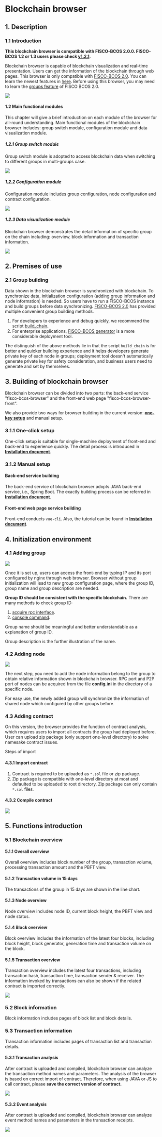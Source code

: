 # Blockchain browser

## 1. Description

### 1.1 Introduction
**This blockchain browser is compatible with FISCO-BCOS 2.0.0. FISCO-BCOS 1.2 or 1.3 users please check [v1.2.1](https://github.com/FISCO-BCOS/fisco-bcos-browser/releases/tag/v1.2.1).**

Blockchain browser is capable of blockchain visualization and real-time presentation. Users can get the information of the blockchain through web pages. This browser is only compatible with [FISCO-BCOS 2.0](https://github.com/FISCO-BCOS/FISCO-BCOS). You can learn the newest features in [here](../introduction.md). Before using this browser,  you may need to learn the [groups feature](../what_is_new.html#id2) of FISCO BCOS 2.0.


![](../../images/browser/overview.png)


#### 1.2 Main functional modules

This chapter will give a brief introduction on each module of the browser for all-round understanding. Main functional modules of  the blockchain browser includes: group switch module, configuration module and data visualization module.

##### 1.2.1 Group switch module

Group switch module is adopted to access blockchain data when switching to different groups in multi-groups case.

![](../../images/browser/switch_group.jpg)

##### 1.2.2 Configuration module

Configuration module includes group configuration, node configuration and  contract configuration.

![](../../images/browser/group_config.png)

##### 1.2.3 Data visualization module

Blockchain browser demonstrates the detail information of specific group on the chain including: overview, block information and transaction information.

![](../../images/browser/show.jpg)

## 2. Premises of use

### 2.1 Group building

Data shown in the blockchain browser is synchronized with blockchain. To synchronize data, initialization configuration (adding group information and node information) is needed. So users have to run a FISCO-BCOS instance and build groups before data synchronizing. [FISCO-BCOS 2.0](https://github.com/FISCO-BCOS/FISCO-BCOS) has provided multiple convenient group building methods.

1. For developers to experience and debug quickly, we recommend the script [build_chain](../installation.md).
2. For enterprise applications,  [FISCO-BCOS generator](../tutorial/enterprise_quick_start.md) is a  more considerable deployment tool.

The distinguish of the above methods lie in that the script `build_chain` is for better and quicker building experience and it helps developers generate private key of each node in groups; deployment tool doesn't automatically generate private key for safety consideration, and business users need to generate and set by themselves.

## 3. Building of blockchain browser

Blockchain browser can be divided into two parts: the back-end service "fisco-bcos-browser" and the front-end web page "fisco-bcos-browser-front".

We also provide two ways for browser building in the current version: [**one-key setup**](./deploy.md) and manual setup.

### 3.1.1 One-click setup

One-click setup is suitable for single-machine deployment of front-end and back-end to experience quickly. The detail process is introduced in [**Installation document**](./deploy.md).

### 3.1.2 Manual setup

#### Back-end service building

The back-end service of blockchain browser adopts JAVA back-end service, i.e., Spring Boot. The exactly building process can be referred in [**Installation document**](./server.md).

#### Front-end web page service building

Front-end conducts `vue-cli`. Also, the tutorial can be found in  [**Installation document**](./web.md).

## 4. Initialization environment

### 4.1 Adding group
![](../../images/browser/create_group.png)

Once it is set up, users can access the front-end by typing IP and its port configured by nginx through web browser. Browser without group initialization will lead to new group configuration page, where the group ID, group name and group description are needed.

**Group ID should be consistent with the specific blockchain.** There are many methods to check group ID: 

1. [acquire rpc interface](../api.htmlmd#getgrouplist). 
2. [console command](../manual/console.md).

Group name should be meaningful and better understandable as a explanation of group ID.

Group description is the further illustration of the name.

### 4.2 Adding node

![](../../images/browser/add_node.png)

The next step, you need to add the node information belong to the group to obtain relative information shown in blockchain browser. RPC port and P2P port of nodes can be acquired from the file **config.ini** in the directory of a specific node.

For easy use, the newly added group will synchronize the information of shared node which configured by other groups before.

### 4.3 Adding contract

On this version, the browser provides the function of contract analysis, which requires users to import all contracts the group had deployed before. User can upload zip package (only support one-level directory) to solve namesake contract issues.

Steps of import

#### 4.3.1 Import contract

1. Contract is required to be uploaded as `*.sol` file or zip package.
2. Zip package is compatible with one-level directory at most and defaulted to be uploaded to root directory. Zip package can only contain `*.sol` files.

#### 4.3.2 Compile contract

![](../../images/browser/contract.png)

## 5. Functions introduction

### 5.1 Blockchain overview

#### 5.1.1 Overall overview

Overall overview includes block number of the group, transaction volume, processing transaction amount and the PBFT view.

#### 5.1.2 Transaction volume in 15 days

The transactions of the group in 15 days are shown in the line chart.

#### 5.1.3 Node overview

Node overview includes node ID, current block height, the PBFT view and node status.

#### 5.1.4  Block overview

Block overview includes the information of the latest four blocks, including block height, block generator, generation time and transaction volume on the block.

#### 5.1.5  Transaction overview

Transaction overview includes the latest four transactions, including transaction hash, transaction time, transaction sender & receiver. The information invoked by transactions can also be shown if the related contract is imported correctly.

![](../../images/browser/overview.png)

### 5.2 Block information

Block information includes pages of block list and block details.

### 5.3 Transaction information

Transaction information includes pages of transaction list and transaction details.

#### 5.3.1 Transaction analysis

After contract is uploaded and compiled, blockchain browser can analyze the transaction method names and parameters. The analysis of the browser is based on correct import of contract. Therefore, when using JAVA or JS to call contract, please **save the correct version of contract.**

![](../../images/browser/transaction.png)

#### 5.3.2 Event analysis

After contract is uploaded and compiled, blockchain browser can analyze event method names and parameters in the transaction receipts.

![](../../images/browser/receipt.png)
